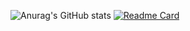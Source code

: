 
![Anurag's GitHub stats](https://github-readme-stats.vercel.app/api?username=graykkutu&show_icons=true&theme=prussian)
[![Readme Card](https://github-readme-stats.vercel.app/api/pin/?username=graykkutu&repo=graykkutu)](https://github.com/anuraghazra/github-readme-stats)
<!--
**graykkutu/graykkutu** is a ✨ _special_ ✨ repository because its `README.md` (this file) appears on your GitHub profile.

Here are some ideas to get you started:

- 🔭 I’m currently working on ...
- 🌱 I’m currently learning ...
- 👯 I’m looking to collaborate on ...
- 🤔 I’m looking for help with ...
- 💬 Ask me about ...
- 📫 How to reach me: ...
- 😄 Pronouns: ...
- ⚡ Fun fact: ...
![Anurag's GitHub stats](https://github-readme-stats.vercel.app/api?username=graykkutu&show_icons=true&theme=radical)
-->

